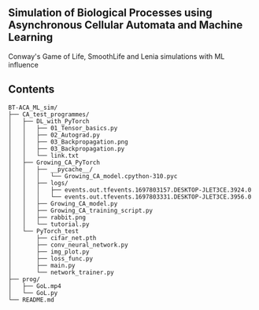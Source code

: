 ## Simulation of Biological Processes using Asynchronous Cellular Automata and Machine Learning
Conway's Game of Life, SmoothLife and Lenia simulations with ML influence

## Contents
```
BT-ACA_ML_sim/
├── CA_test_programmes/
│   ├── DL_with_PyTorch
│   │   ├── 01_Tensor_basics.py
│   │   ├── 02_Autograd.py
│   │   ├── 03_Backpropagation.png
│   │   ├── 03_Backpropagation.py
│   │   └── link.txt
│   ├── Growing_CA_PyTorch
│   │   ├── __pycache__/
│   │   │   └── Growing_CA_model.cpython-310.pyc
│   │   ├── logs/
│   │   │   ├── events.out.tfevents.1697803157.DESKTOP-JLET3CE.3924.0
│   │   │   └── events.out.tfevents.1697803331.DESKTOP-JLET3CE.3956.0
│   │   ├── Growing_CA_model.py
│   │   ├── Growing_CA_training_script.py
│   │   ├── rabbit.png
│   │   └── tutorial.py
│   └── PyTorch_test
│       ├── cifar_net.pth
│       ├── conv_neural_network.py
│       ├── img_plot.py
│       ├── loss_func.py
│       ├── main.py
│       └── network_trainer.py
├── prog/
│   ├── GoL.mp4
│   └── GoL.py
└── README.md
```
